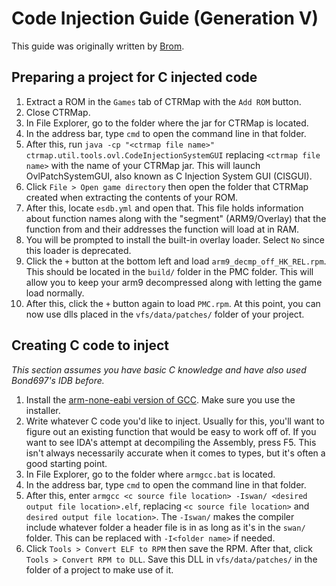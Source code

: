 # Code Injection Guide (Generation V)

This guide was originally written by [Brom](https://github.com/BromBromBromley).

## Preparing a project for C injected code ##

1) Extract a ROM in the `Games` tab of CTRMap with the `Add ROM` button.
2) Close CTRMap.
3) In File Explorer, go to the folder where the jar for CTRMap is located.
4) In the address bar, type `cmd` to open the command line in that folder.
5) After this, run `java -cp "<ctrmap file name>" ctrmap.util.tools.ovl.CodeInjectionSystemGUI` replacing `<ctrmap file name>` with the name of your CTRMap jar. This will launch OvlPatchSystemGUI, also known as C Injection System GUI (CISGUI).
6) Click `File > Open game directory` then open the folder that CTRMap created when extracting the contents of your ROM.
7) After this, locate `esdb.yml` and open that. This file holds information about function names along with the "segment" (ARM9/Overlay) that the function from and their addresses the function will load at in RAM.
8) You will be prompted to install the built-in overlay loader. Select `No` since this loader is deprecated.
9) Click the `+` button at the bottom left and load `arm9_decmp_off_HK_REL.rpm`. This should be located in the `build/` folder in the PMC folder. This will allow you to keep your arm9 decompressed along with letting the game load normally.
10) After this, click the `+` button again to load `PMC.rpm`. At this point, you can now use dlls placed in the `vfs/data/patches/` folder of your project.

## Creating C code to inject ##

*This section assumes you have basic C knowledge and have also used Bond697's IDB before.*

1) Install the [arm-none-eabi version of GCC](https://developer.arm.com/tools-and-software/open-source-software/developer-tools/gnu-toolchain/gnu-rm/downloads). Make sure you use the installer.
2) Write whatever C code you'd like to inject. Usually for this, you'll want to figure out an existing function that would be easy to work off of. If you want to see IDA's attempt at decompiling the Assembly, press F5. This isn't always necessarily accurate when it comes to types, but it's often a good starting point.
3) In File Explorer, go to the folder where `armgcc.bat` is located.
4) In the address bar, type `cmd` to open the command line in that folder.
5) After this, enter `armgcc <c source file location> -Iswan/ <desired output file location>.elf`, replacing `<c source file location>` and `desired output file location>`. The `-Iswan/` makes the compiler include whatever folder a header file is in as long as it's in the `swan/` folder. This can be replaced with `-I<folder name>` if needed.
6) Click `Tools > Convert ELF to RPM` then save the RPM. After that, click `Tools > Convert RPM to DLL`. Save this DLL in `vfs/data/patches/` in the folder of a project to make use of it.
